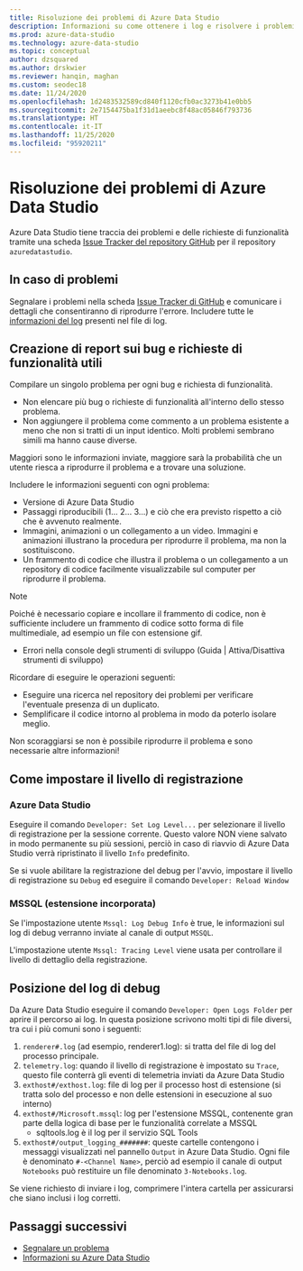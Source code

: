```yaml
---
title: Risoluzione dei problemi di Azure Data Studio
description: Informazioni su come ottenere i log e risolvere i problemi di Azure Data Studio, utili per la creazione di report sui bug.
ms.prod: azure-data-studio
ms.technology: azure-data-studio
ms.topic: conceptual
author: dzsquared
ms.author: drskwier
ms.reviewer: hanqin, maghan
ms.custom: seodec18
ms.date: 11/24/2020
ms.openlocfilehash: 1d2483532589cd840f1120cfb0ac3273b41e0bb5
ms.sourcegitcommit: 2e7154475ba1f31d1aeebc8f48ac05846f793736
ms.translationtype: HT
ms.contentlocale: it-IT
ms.lasthandoff: 11/25/2020
ms.locfileid: "95920211"
---
```

# <a name="azure-data-studio-troubleshooting"></a>Risoluzione dei problemi di Azure Data Studio
Azure Data Studio tiene traccia dei problemi e delle richieste di funzionalità tramite una scheda [Issue Tracker del repository GitHub](https://github.com/Microsoft/azuredatastudio/issues) per il repository `azuredatastudio`. 

## <a name="if-youve-experienced-any-issue"></a>In caso di problemi

Segnalare i problemi nella scheda [Issue Tracker di GitHub](https://github.com/Microsoft/azuredatastudio/issues) e comunicare i dettagli che consentiranno di riprodurre l'errore. Includere tutte le [informazioni del log](#how-to-set-the-logging-level) presenti nel file di log.

## <a name="writing-good-bug-reports-and-feature-requests"></a>Creazione di report sui bug e richieste di funzionalità utili

Compilare un singolo problema per ogni bug e richiesta di funzionalità.

* Non elencare più bug o richieste di funzionalità all'interno dello stesso problema.
* Non aggiungere il problema come commento a un problema esistente a meno che non si tratti di un input identico. Molti problemi sembrano simili ma hanno cause diverse.

Maggiori sono le informazioni inviate, maggiore sarà la probabilità che un utente riesca a riprodurre il problema e a trovare una soluzione. 

Includere le informazioni seguenti con ogni problema:

* Versione di Azure Data Studio
* Passaggi riproducibili (1... 2... 3...) e ciò che era previsto rispetto a ciò che è avvenuto realmente. 
* Immagini, animazioni o un collegamento a un video. Immagini e animazioni illustrano la procedura per riprodurre il problema, ma non la sostituiscono.
* Un frammento di codice che illustra il problema o un collegamento a un repository di codice facilmente visualizzabile sul computer per riprodurre il problema. 

> [!NOTE]
>  Poiché è necessario copiare e incollare il frammento di codice, non è sufficiente includere un frammento di codice sotto forma di file multimediale, ad esempio un file con estensione gif. 

* Errori nella console degli strumenti di sviluppo (Guida | Attiva/Disattiva strumenti di sviluppo)

Ricordare di eseguire le operazioni seguenti:

* Eseguire una ricerca nel repository dei problemi per verificare l'eventuale presenza di un duplicato. 
* Semplificare il codice intorno al problema in modo da poterlo isolare meglio. 

Non scoraggiarsi se non è possibile riprodurre il problema e sono necessarie altre informazioni!

## <a name="how-to-set-the-logging-level"></a>Come impostare il livello di registrazione

### <a name="azure-data-studio"></a>Azure Data Studio
Eseguire il comando `Developer: Set Log Level...` per selezionare il livello di registrazione per la sessione corrente. Questo valore NON viene salvato in modo permanente su più sessioni, perciò in caso di riavvio di Azure Data Studio verrà ripristinato il livello `Info` predefinito. 

Se si vuole abilitare la registrazione del debug per l'avvio, impostare il livello di registrazione su `Debug` ed eseguire il comando `Developer: Reload Window`

### <a name="mssql-built-in-extension"></a>MSSQL (estensione incorporata)

Se l'impostazione utente `Mssql: Log Debug Info` è true, le informazioni sul log di debug verranno inviate al canale di output `MSSQL`.

L'impostazione utente `Mssql: Tracing Level` viene usata per controllare il livello di dettaglio della registrazione.

## <a name="debug-log-location"></a>Posizione del log di debug
Da Azure Data Studio eseguire il comando `Developer: Open Logs Folder` per aprire il percorso ai log. In questa posizione scrivono molti tipi di file diversi, tra cui i più comuni sono i seguenti:

1. `renderer#.log` (ad esempio, renderer1.log): si tratta del file di log del processo principale.
1. `telemetry.log`: quando il livello di registrazione è impostato su `Trace`, questo file conterrà gli eventi di telemetria inviati da Azure Data Studio
1. `exthost#/exthost.log`: file di log per il processo host di estensione (si tratta solo del processo e non delle estensioni in esecuzione al suo interno)
1. `exthost#/Microsoft.mssql`: log per l'estensione MSSQL, contenente gran parte della logica di base per le funzionalità correlate a MSSQL
   * sqltools.log è il log per il servizio SQL Tools
1. `exthost#/output_logging_#######`: queste cartelle contengono i messaggi visualizzati nel pannello `Output` in Azure Data Studio. Ogni file è denominato `#-<Channel Name>`, perciò ad esempio il canale di output `Notebooks` può restituire un file denominato `3-Notebooks.log`.

Se viene richiesto di inviare i log, comprimere l'intera cartella per assicurarsi che siano inclusi i log corretti. 

## <a name="next-steps"></a>Passaggi successivi
- [Segnalare un problema](https://github.com/Microsoft/azuredatastudio/issues)
- [Informazioni su Azure Data Studio](what-is-azure-data-studio.md)